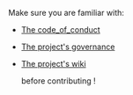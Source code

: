 Make sure you are familiar with:
* [The code_of_conduct](https://github.com/Julian52575/R-Type/blob/main/CODE_OF_CONDUCT.md)
* [The project's governance](https://github.com/Julian52575/R-Type/blob/main/.github/GOVERNANCE.md)
* [The project's wiki](https://github.com/Julian52575/R-Type/wiki)    

  before contributing !
